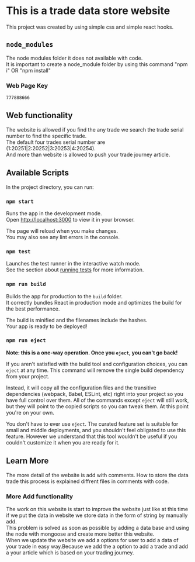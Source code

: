 # This is a trade data store website

This project was created by using simple css and simple react hooks.
## `node_modules`

The node modules folder it does not available with code.<br/>
It is important to create a node_module folder by using this command "npm i" OR "npm install"
### Web Page Key

    777888666

## Web functionality

The website is allowed if you find the any trade we search the trade serial number to find the specific trade.<br/>
The default four trades serial number are (1:20251|2:20252|3:20253|4:20254).<br/>
And more than website is allowed to push your trade journey article.

## Available Scripts

In the project directory, you can run:

### `npm start`

Runs the app in the development mode.\
Open [http://localhost:3000](http://localhost:3000) to view it in your browser.

The page will reload when you make changes.\
You may also see any lint errors in the console.

### `npm test`

Launches the test runner in the interactive watch mode.\
See the section about [running tests](https://facebook.github.io/create-react-app/docs/running-tests) for more information.

### `npm run build`

Builds the app for production to the `build` folder.\
It correctly bundles React in production mode and optimizes the build for the best performance.

The build is minified and the filenames include the hashes.\
Your app is ready to be deployed!


### `npm run eject`

**Note: this is a one-way operation. Once you `eject`, you can't go back!**

If you aren't satisfied with the build tool and configuration choices, you can `eject` at any time. This command will remove the single build dependency from your project.

Instead, it will copy all the configuration files and the transitive dependencies (webpack, Babel, ESLint, etc) right into your project so you have full control over them. All of the commands except `eject` will still work, but they will point to the copied scripts so you can tweak them. At this point you're on your own.

You don't have to ever use `eject`. The curated feature set is suitable for small and middle deployments, and you shouldn't feel obligated to use this feature. However we understand that this tool wouldn't be useful if you couldn't customize it when you are ready for it.

## Learn More

The more detail of the website is add with comments. How to store the data trade this process is explained diffrent files in comments with code.

### More Add functionality 

The work on this website is start to improve the website just like at this time if we put the data in website
we store data in the form of string by manually add.
<br>
This problem is solved as soon as possible by adding a data base and using the node with mongoose and create more better this website.
<br>
When we update the website we add a options for user to add a data of your trade in easy way.Because we add the
a option to add a trade and add a your article which is based on your trading journey.